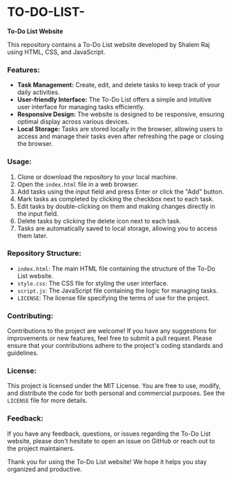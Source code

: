# TO-DO-LIST-

**To-Do List Website**

This repository contains a To-Do List website developed by Shalem Raj using HTML, CSS, and JavaScript.

### Features:
- **Task Management:** Create, edit, and delete tasks to keep track of your daily activities.
- **User-friendly Interface:** The To-Do List offers a simple and intuitive user interface for managing tasks efficiently.
- **Responsive Design:** The website is designed to be responsive, ensuring optimal display across various devices.
- **Local Storage:** Tasks are stored locally in the browser, allowing users to access and manage their tasks even after refreshing the page or closing the browser.

### Usage:
1. Clone or download the repository to your local machine.
2. Open the `index.html` file in a web browser.
3. Add tasks using the input field and press Enter or click the "Add" button.
4. Mark tasks as completed by clicking the checkbox next to each task.
5. Edit tasks by double-clicking on them and making changes directly in the input field.
6. Delete tasks by clicking the delete icon next to each task.
7. Tasks are automatically saved to local storage, allowing you to access them later.

### Repository Structure:
- `index.html`: The main HTML file containing the structure of the To-Do List website.
- `style.css`: The CSS file for styling the user interface.
- `script.js`: The JavaScript file containing the logic for managing tasks.
- `LICENSE`: The license file specifying the terms of use for the project.

### Contributing:
Contributions to the project are welcome! If you have any suggestions for improvements or new features, feel free to submit a pull request. Please ensure that your contributions adhere to the project's coding standards and guidelines.

### License:
This project is licensed under the MIT License. You are free to use, modify, and distribute the code for both personal and commercial purposes. See the `LICENSE` file for more details.

### Feedback:
If you have any feedback, questions, or issues regarding the To-Do List website, please don't hesitate to open an issue on GitHub or reach out to the project maintainers.

Thank you for using the To-Do List website! We hope it helps you stay organized and productive.
